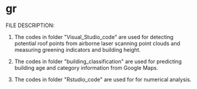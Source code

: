 # gr
FILE DESCRIPTION:
1. The codes in folder "Visual_Studio_code" are used for detecting potential roof points from airborne laser scanning point clouds and measuring greening indicators and building height.

2. The codes in folder "building_classification" are used for predicting building age and category information from Google Maps.

3. The codes in folder "Rstudio_code" are used for for numerical analysis.
